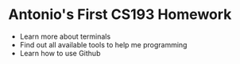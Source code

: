 # Antonio's First CS193 Homework
- Learn more about terminals
- Find out all available tools to help me programming
- Learn how to use Github 
